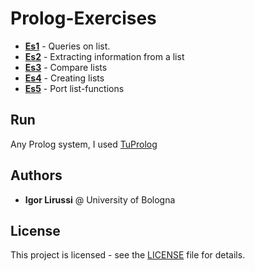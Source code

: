 # Prolog-Exercises

*   **[Es1](es1.pl)** - Queries on list.
*   **[Es2](es2.pl)** - Extracting information from a list
*   **[Es3](es3.pl)** - Compare lists
*   **[Es4](es4.pl)** - Creating lists
*   **[Es5](es5.pl)** - Port list-functions

## Run
Any Prolog system, I used [TuProlog](https://apice.unibo.it/xwiki/bin/view/Tuprolog/)

## Authors
* **Igor Lirussi** @ University of Bologna

## License
This project is licensed - see the [LICENSE](LICENSE) file for details.
